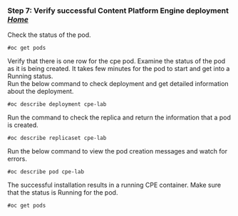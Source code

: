 ### Step 7: Verify successful Content Platform Engine deployment *[Home](index.md)*

Check the status of the pod.
```
#oc get pods
```
Verify that there is one row for the cpe pod. Examine the status of the pod as it is being created. It takes few minutes for the pod to start and get into a Running status.<br/>
Run the below command to check deployment and get detailed information about the deployment.
```
#oc describe deployment cpe-lab
```
Run the command to check the replica and return the information that a pod is created.
```
#oc describe replicaset cpe-lab
```
Run the below command to view the pod creation messages and watch for errors.
```
#oc describe pod cpe-lab
```
The successful installation results in a running CPE container. Make sure that the status is Running for the pod.
```
#oc get pods
```
